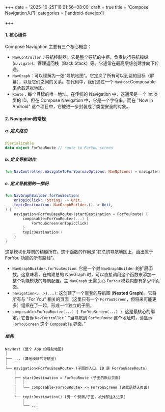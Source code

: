 +++
date = '2025-10-25T16:01:56+08:00'
draft = true
title = 'Compose Navigation入门'
categories = ['android-develop']

+++

#### 1. 核心组件

Compose Navigation 主要有三个核心概念：

* `NavController`：导航控制器。它是整个导航的中枢，负责执行导航操纵(`navigate`)、管理返回栈（Back Stack）等。它通常在最高层级创建并向下传递。
* `NavGraph`：可以理解为一张“导航地图”。它定义了所有可以到达的目标（屏幕），以及它们之间的关系。在代码中，我们通过一个 `NavHost`Composable来承载这张地图。
* `Route`：每个目标的唯一地址。在传统的 Navigation 中，这通常是一个 Int 类型的 ID。但在 Compose Navigation 中，它是一个字符串，而在 "Now in Android" 这个项目中，它被进一步封装成了类型安全的对象。

#### 2. Navigation的常规

##### a. 定义路由

```kotlin
@Serializable
data object ForYouRoute // route to ForYou screen
```

##### b. 定义导航动作

```kotlin
fun NavController.navigateToForYou(navOptions: NavOptions) = navigate(route = ForYouRoute, navOptions)
```

##### c. 定义导航图的一部份

```kotlin
fun NavGraphBuilder.forYouSection(
    onTopicClick: (String) -> Unit,
    topicDestination: NavGraphBuilder.() -> Unit,
) {
    navigation<ForYouBaseRoute>(startDestination = ForYouRoute) {
        composable<ForYouRoute>(...) {
            ForYouScreen(onTopicClick)
        }
        topicDestination()
    }
}
```

这是模块化导航的精髓所在。这个函数的作用是“在总的导航地图上，画出属于 ForYou 功能的所有路线”。

* `NavGraphBuilder.forYouSection`: 它是一个对 `NavGraphBuilder` 的扩展函数。这意味着，在构建总的 NavGraph 时，可以直接调用这个函数来添加一整个功能模块的导航配置。主 `NavGraph` 无需关心 `ForYou` 模块内部有多少个页面。
* `navigation<...>(...)`: 这创建了一个嵌套的导航图 (**Nested Graph**)。它将所有与 "For You" 相关的页面（这里只有一个 `ForYouScreen`，但将来可能更多）组织在了一起，形成一个独立的子图。
* `composable<ForYouRoute>(...) { ForYouScreen(...) }`: 这是最核心的绑定。它告诉 `NavController`：“当导航到 `ForYouRoute` 这个地址时，请显示 `ForYouScreen` 这个 `Composable` 界面。”

##### 结构

```
NavHost (整个 App 的导航地图)
│
├── ... (其他模块的导航图)
│
└── navigation<ForYouBaseRoute> (子图的入口，ID 是 ForYouBaseRoute)
    │
    ├── startDestination = ForYouRoute (子图的默认页面)
    │   │
    │   └── composable<ForYouRoute> -> ForYouScreen (这就是默认页面)
    │
    └── topicDestination() (另一个页面/子图，被外部注入进来)
        │
        └── ...
```

